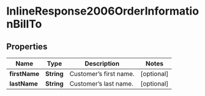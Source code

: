 
# InlineResponse2006OrderInformationBillTo

## Properties
Name | Type | Description | Notes
------------ | ------------- | ------------- | -------------
**firstName** | **String** | Customer’s first name.  |  [optional]
**lastName** | **String** | Customer’s last name.  |  [optional]



